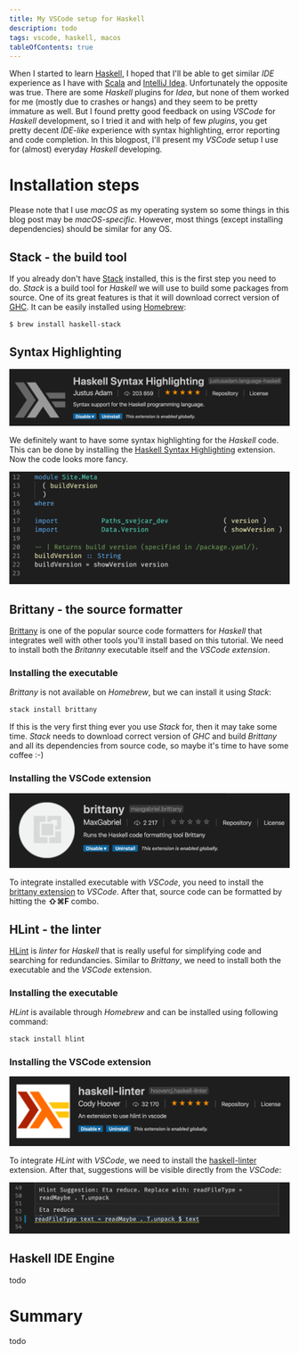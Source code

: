 ```yaml
---
title: My VSCode setup for Haskell
description: todo
tags: vscode, haskell, macos
tableOfContents: true
---
```


<style>
figure {
    text-align: center;
}

figure img {
    width: 500px;
}
</style>

When I started to learn [Haskell][web:haskell], I hoped that I'll be able to get similar _IDE_ experience as I have with [Scala][web:scala] and [IntelliJ Idea][web:idea]. Unfortunately the opposite was true. There are some _Haskell_ plugins for _Idea_, but none of them worked for me (mostly due to crashes or hangs) and they seem to be pretty immature as well. But I found pretty good feedback on using _VSCode_ for _Haskell_ development, so I tried it and with help of few _plugins_, you get pretty decent _IDE-like_ experience with syntax highlighting, error reporting and code completion. In this blogpost, I'll present my _VSCode_ setup I use for (almost) everyday _Haskell_ developing.

<!-- MORE -->

# Installation steps
Please note that I use _macOS_ as my operating system so some things in this blog post may be _macOS-specific_. However, most things (except installing dependencies) should be similar for any OS.

## Stack - the build tool
If you already don't have [Stack][web:stack] installed, this is the first step you need to do. _Stack_ is a build tool for _Haskell_ we will use to build some packages from source. One of its great features is that it will download correct version of [GHC][web:ghc]. It can be easily installed using [Homebrew][web:homebrew]:

```txt
$ brew install haskell-stack
```

## Syntax Highlighting
![VSCode Haskell Syntax Highlighting extension][img:vscode-hsl]

We definitely want to have some syntax highlighting for the _Haskell_ code. This can be done by installing the [Haskell Syntax Highlighting][vscode:hsl] extension. Now the code looks more fancy.

![syntax highlighting in action][img:syntax-highlighting]

## Brittany - the source formatter
[Brittany][github:brittany] is one of the popular source code formatters for _Haskell_ that integrates well with other tools you'll install based on this tutorial. We need to install both the _Britanny_ executable itself and the _VSCode extension_.

### Installing the executable
_Brittany_ is not available on _Homebrew_, but we can install it using _Stack_:

```txt
stack install brittany
```

If this is the very first thing ever you use _Stack_ for, then it may take some time. _Stack_ needs to download correct version of _GHC_ and build _Brittany_ and all its dependencies from source code, so maybe it's time to have some coffee :-)

### Installing the VSCode extension
![VSCode extension for Brittany][img:vscode-brittany]

To integrate installed executable with _VSCode_, you need to install the [brittany extension][vscode:brittany] to _VSCode_. After that, source code can be formatted by hitting the __⇧⌘F__ combo.

## HLint - the linter
[HLint][github:hlint] is _linter_ for _Haskell_ that is really useful for simplifying code and searching for redundancies. Similar to _Brittany_, we need to install both the executable and the _VSCode_ extension.

### Installing the executable
_HLint_ is available through _Homebrew_ and can be installed using following command:

```txt
stack install hlint
```

### Installing the VSCode extension
![VSCode extension for HLint][img:vscode-hlint]

To integrate _HLint_ with _VSCode_, we need to install the [haskell-linter][vscode:hlint] extension. After that, suggestions will be visible directly from the _VSCode_:

![HLint in action][img:hlint]

## Haskell IDE Engine
todo

# Summary
todo

[img:hlint]: /assets/images/my-vscode-setup-for-haskell/hlint.png
[img:syntax-highlighting]: /assets/images/my-vscode-setup-for-haskell/syntax-highlighting.png
[img:vscode-brittany]: /assets/images/my-vscode-setup-for-haskell/vscode-brittany.png
[img:vscode-hlint]: /assets/images/my-vscode-setup-for-haskell/vscode-hlint.png
[img:vscode-hsl]: /assets/images/my-vscode-setup-for-haskell/vscode-hsl.png

[github:brittany]: https://github.com/lspitzner/brittany
[github:hlint]: https://github.com/ndmitchell/hlint
[vscode:brittany]: https://github.com/MaxGabriel/brittany-vscode-extension
[vscode:hlint]: https://github.com/hoovercj/vscode-haskell-linter
[vscode:hsl]: https://github.com/JustusAdam/language-haskell
[web:ghc]: https://www.haskell.org/ghc/
[web:haskell]: https://www.haskell.org/
[web:homebrew]: https://brew.sh/
[web:idea]: https://www.jetbrains.com/idea/
[web:scala]: https://scala-lang.org
[web:stack]: https://docs.haskellstack.org/en/stable/README/